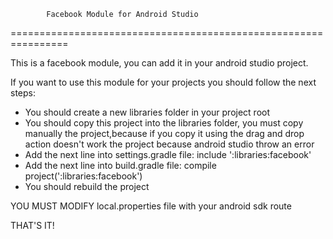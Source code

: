             Facebook Module for Android Studio
================================================================

This is a facebook module, you can add it in your android studio project. 

If you want to use this module for your projects you should follow the next steps:

* You should create a new libraries folder in your project root
* You should copy this project into the libraries folder, you must copy manually the project,because if you copy        it using the drag and drop action doesn't work the project because android studio throw an error
* Add the next line into settings.gradle file:
   include ':libraries:facebook'
* Add the next line into build.gradle file:
   compile project(':libraries:facebook')
* You should rebuild the project 

YOU MUST MODIFY local.properties file with your android sdk route
  

THAT'S IT!


